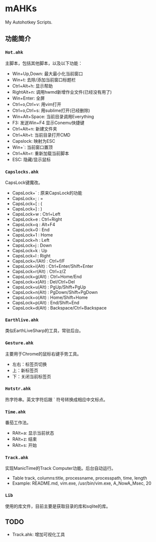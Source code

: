 # mAHKs
My Autohotkey Scripts.

## 功能简介

### `Hot.ahk`
主脚本，包括其他脚本，以及以下功能：

* Win+Up,Down: 最大最小化当前窗口
* Win+t: 去除/添加当前窗口标题栏
* Ctrl+Alt+h: 显示帮助
* RightAlt+n: 调用hwmd新增作业文件(已经没有用了)
* Win+Enter: 全屏
* Ctrl+o,Ctrl+v: 用vim打开
* Ctrl+o,Ctrl+s: 用sublime打开(已经删除)
* Win+Alt+Space: 当前目录调用Everything
* F3: 发送Win+F4 显示Conemu快捷键
* Ctrl+Alt+n: 新建文件夹
* Ctrl+Alt+t: 当前目录打开CMD
* Capslock: 映射为ESC
* Win+`: 当前窗口置顶
* Ctrl+Alt+r: 重新加载当前脚本
* ESC: 隐藏/显示鼠标

### `Capslocks.ahk`
CapsLock键魔改。

* CapsLock+` : 原来CapsLock的功能
* CapsLock+; : =
* CapsLock+[ : (
* CapsLock+] : )
* CapsLock+w : Ctrl+Left
* CapsLock+e : Ctrl+Right
* CapsLock+q : Alt+F4
* CapsLock+0 : End
* CapsLock+1 : Home
* CapsLock+h : Left
* CapsLock+j : Down
* CapsLock+k : Up
* CapsLock+l : Right
* CapsLock+/(Alt) : Ctrl+f/F
* CapsLock+i(Alt) : Ctrl+Enter/Shift+Enter
* CapsLock+r(Alt) : Ctrl+z/Z
* CapsLock+g(Alt) : Ctrl+Home/End
* CapsLock+x(Alt) : Del/Ctrl+Del
* CapsLock+u(Alt) : PgUp/Shift+PgUp
* CapsLock+n(Alt) : PgDown/Shift+PgDown
* CapsLock+o(Alt) : Home/Shift+Home
* CapsLock+p(Alt) : End/Shift+End
* CapsLock+d(Alt) : Backspace/Ctrl+Backspace

### `Earthlive.ahk`
类似EarthLiveSharp的工具，常驻后台。

### `Gesture.ahk`
主要用于Chrome的鼠标右键手势工具。

* 左右：标签页切换
* 上：新标签页
* 下：关闭当前标签页

### `Hotstr.ahk`
热字符串。英文字符后跟 ` 符号转换成相应中文标点。

### `Time.ahk`
番茄工作法。

* RAlt+a: 显示当前状态
* RAlt+z: 结束
* RAlt+s: 开始

### `Track.ahk`
实现ManicTime的Track Computer功能。后台自动运行。

* Table track, columns:title, processname, processpath, time, length
* Example: README.md, vim.exe, /usr/bin/vim.exe, A_NowA_Msec, 20

### `Lib`
使用的库文件，目前主要是获取目录的库和sqlite的库。

## TODO
* Track.ahk: 增加可视化工具
